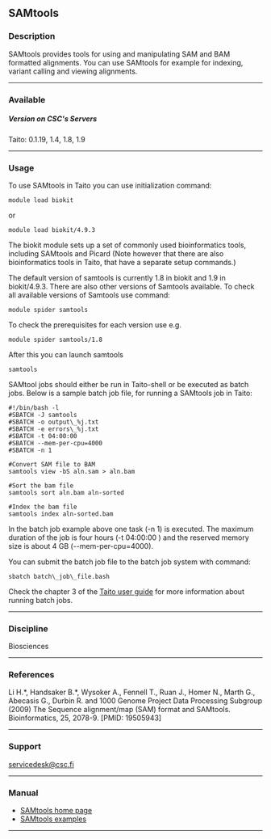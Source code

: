 ## SAMtools

### Description

SAMtools provides tools for using and manipulating SAM and BAM formatted alignments. You can use SAMtools for example for indexing, variant calling and viewing alignments.

* * *

### Available

##### Version on CSC's Servers

Taito: 0.1.19, 1.4, 1.8, 1.9

* * *

### Usage

To use SAMtools in Taito you can use initialization command:

    module load biokit

or

    module load biokit/4.9.3

The biokit module sets up a set of commonly used bioinformatics tools, including SAMtools and Picard (Note however that there are also bioinformatics tools in Taito, that have a separate setup commands.)

The default version of samtools is currently 1.8 in biokit and 1.9 in biokit/4.9.3. There are also other versions of Samtools available. To check all available versions of Samtools use command:

    module spider samtools

To check the prerequisites for each version use e.g.

    module spider samtools/1.8

After this you can launch samtools

    samtools

SAMtool jobs should either be run in Taito-shell or be executed as batch jobs. Below is a sample batch job file, for running a SAMtools job in Taito:

    #!/bin/bash -l
    #SBATCH -J samtools
    #SBATCH -o output\_%j.txt
    #SBATCH -e errors\_%j.txt
    #SBATCH -t 04:00:00
    #SBATCH --mem-per-cpu=4000
    #SBATCH -n 1
    
    #Convert SAM file to BAM
    samtools view -bS aln.sam > aln.bam
    
    #Sort the bam file
    samtools sort aln.bam aln-sorted
    
    #Index the bam file
    samtools index aln-sorted.bam

In the batch job example above one task (-n 1) is executed. The maximum duration of the job is four hours (-t 04:00:00 ) and the reserved memory size is about 4 GB (--mem-per-cpu=4000).

You can submit the batch job file to the batch job system with command:

    sbatch batch\_job\_file.bash

Check the chapter 3 of the [Taito user guide](http://research.csc.fi/taito-batch-jobs) for more information about running batch jobs.

* * *

### Discipline

Biosciences  

* * *

### References

Li H.\*, Handsaker B.\*, Wysoker A., Fennell T., Ruan J., Homer N., Marth G., Abecasis G., Durbin R. and 1000 Genome Project Data Processing Subgroup (2009) The Sequence alignment/map (SAM) format and SAMtools. Bioinformatics, 25, 2078-9. \[PMID: 19505943\]

* * *

### Support

servicedesk@csc.fi

* * *

### Manual

*   [SAMtools home page](http://samtools.sourceforge.net/)
*   [SAMtools examples](http://sourceforge.net/apps/mediawiki/samtools/index.php?title=SAM_FAQ)

* * *
